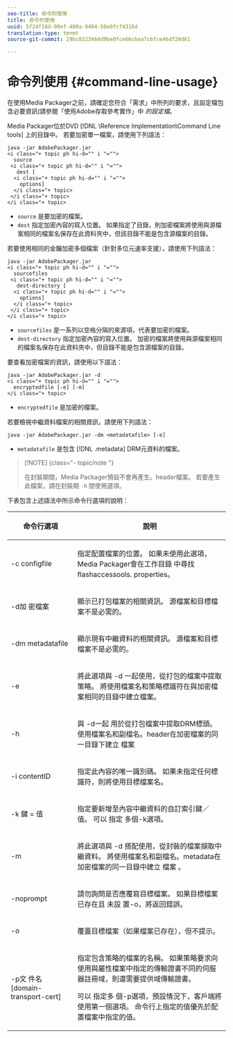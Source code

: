 ```yaml
---
seo-title: 命令列使用
title: 命令列使用
uuid: 5f24f18d-09ef-400a-9404-50a9fcf4316d
translation-type: tm+mt
source-git-commit: 29bc8323460d9be0fce66cbea7c6fce46df20d61

---
```



# 命令列使用 {#command-line-usage}

在使用Media Packager之前，請確定您符合「需求」中所列的要求，且設定檔包含必要資訊(請參閱「使用Adobe存取參考實作」中 *的設定檔*。

Media Packager位於DVD [!DNL \Reference Implementation\Command Line tools] 上的目錄中。 若要加密單一檔案，請使用下列語法：

```
java -jar AdobePackager.jar  
<i class="+ topic ph hi-d="" i "="">
  source  
 <i class="+ topic ph hi-d="" i "="">
   dest [ 
  <i class="+ topic ph hi-d="" i "="">
    options] 
  </i class="+ topic> 
 </i class="+ topic> 
</i class="+ topic>
```

* `source` 是要加密的檔案。
* `dest` 指定加密內容的寫入位置。 如果指定了目錄，則加密檔案將使用與源檔案相同的檔案名保存在此資料夾中，但該目錄不能是包含源檔案的目錄。

若要使用相同的金鑰加密多個檔案（針對多位元速率支援），請使用下列語法：

```
java -jar AdobePackager.jar  
<i class="+ topic ph hi-d="" i "="">
  sourcefiles  
 <i class="+ topic ph hi-d="" i "="">
   dest-directory [ 
  <i class="+ topic ph hi-d="" i "="">
    options] 
  </i class="+ topic> 
 </i class="+ topic> 
</i class="+ topic>
```

* `sourcefiles` 是一系列以空格分隔的來源項，代表要加密的檔案。
* `dest-directory` 指定加密內容的寫入位置。 加密的檔案將使用與源檔案相同的檔案名保存在此資料夾中，但目錄不能是包含源檔案的目錄。

要查看加密檔案的資訊，請使用以下語法：

```
java -jar AdobePackager.jar -d  
<i class="+ topic ph hi-d="" i "="">
  encryptedfile [-e] [-m] 
</i class="+ topic>
```

* `encryptedfile` 是加密的檔案。

若要檢視中繼資料檔案的相關資訊，請使用下列語法：

```
java -jar AdobePackager.jar -dm <metadatafile> [-e]
```

* `metadatafile` 是包含 [!DNL .metadata] DRM元資料的檔案。

>[!NOTE] {class=&quot;- topic/note &quot;}
>
>在封裝期間，Media Packager預設不會再產生。header檔案。 若要產生此檔案，請在封裝期 `-h` 間使用選項。

下表包含上述語法中所示命令行選項的說明：

<table frame="all" colsep="1" rowsep="1" class="+ topic/table adobe-d/table " id="table_wgz_spy_n4"> 
 <thead class="- topic/thead "> 
  <tr rowsep="1" class="- topic/row "> 
   <th colname="1" class="- topic/entry entry"> <p class="- topic/p ">命令行選項 </p> </th> 
   <th colname="2" class="- topic/entry entry"> <p class="- topic/p ">說明 </p> </th> 
  </tr> 
 </thead>
 <tbody class="- topic/tbody "> 
  <tr rowsep="1" class="- topic/row "> 
   <td colname="1" class="- topic/entry "> <p class="- topic/p ">-c <span class="+ topic/ph pr-d/codeph codeph"> configfile </span> </p> </td> 
   <td colname="2" class="- topic/entry "> <p class="- topic/p ">指定配置檔案的位置。 如果未使用此選項，Media Packager會在工作目錄 <span class="filepath"> 中尋找flashaccessools. </span> properties。 </p> </td> 
  </tr> 
  <tr rowsep="1" class="- topic/row "> 
   <td colname="1" class="- topic/entry "> <p class="- topic/p ">-d加 <span class="+ topic/ph pr-d/codeph codeph"> 密檔案 </span> </p> </td> 
   <td colname="2" class="- topic/entry "> <p class="- topic/p ">顯示已打包檔案的相關資訊。 源檔案和目標檔案不是必需的。 </p> </td> 
  </tr> 
  <tr rowsep="1" class="- topic/row "> 
   <td colname="1" class="- topic/entry "> <p class="- topic/p ">-dm <span class="+ topic/ph pr-d/codeph codeph"> metadatafile </span> </p> </td> 
   <td colname="2" class="- topic/entry "> <p class="- topic/p ">顯示現有中繼資料的相關資訊。 源檔案和目標檔案不是必需的。 </p> </td> 
  </tr> 
  <tr rowsep="1" class="- topic/row "> 
   <td colname="1" class="- topic/entry "> <p class="- topic/p ">-e </p> </td> 
   <td colname="2" class="- topic/entry "> <p class="- topic/p ">將此選項與 <span class="codeph"> -d </span> 一起使用，從打包的檔案中提取策略。 將使用檔案名和策略標識符在與加密檔案相同的目錄中建立檔案。 </p> </td> 
  </tr> 
  <tr rowsep="1" class="- topic/row "> 
   <td colname="1" class="- topic/entry "> <p class="- topic/p ">-h </p> </td> 
   <td colname="2" class="- topic/entry "> <p class="- topic/p ">與 <span class="codeph"> -d一起 </span> 用於從打包檔案中提取DRM標頭。 使用檔案名和副檔名。header在加密檔案的同一目錄下建立 <span class="filepath"> 檔案 </span> </p> </td> 
  </tr> 
  <tr rowsep="1" class="- topic/row "> 
   <td colname="1" class="- topic/entry "> <p class="- topic/p ">-i <span class="+ topic/ph pr-d/codeph codeph"> contentID </span> </p> </td> 
   <td colname="2" class="- topic/entry "> <p class="- topic/p ">指定此內容的唯一識別碼。 如果未指定任何標識符，則將使用目標檔案名。 </p> </td> 
  </tr> 
  <tr rowsep="1" class="- topic/row "> 
   <td colname="1" class="- topic/entry "> <p class="- topic/p ">-k <span class="+ topic/ph pr-d/codeph codeph"> 鍵 </span>= <span class="+ topic/ph pr-d/codeph codeph"> 值 </span> </p> </td> 
   <td colname="2" class="- topic/entry "> <p class="- topic/p ">指定要新增至內容中繼資料的自訂索引鍵／值。 可以 <span class="codeph"> 指定 </span> 多個-k選項。 </p> </td> 
  </tr> 
  <tr rowsep="1" class="- topic/row "> 
   <td colname="1" class="- topic/entry "> <p class="- topic/p ">-m </p> </td> 
   <td colname="2" class="- topic/entry "> <p class="- topic/p ">將此選項與 <span class="codeph"> -d </span> 搭配使用，從封裝的檔案擷取中繼資料。 將使用檔案名和副檔名。metadata在加密檔案的同一目錄中建立 <span class="codeph"> 檔案 </span>。 </p> </td> 
  </tr> 
  <tr rowsep="1" class="- topic/row "> 
   <td colname="1" class="- topic/entry "> <p class="- topic/p ">-noprompt </p> </td> 
   <td colname="2" class="- topic/entry "> <p class="- topic/p ">請勿詢問是否應覆寫目標檔案。 如果目標檔案已存在且 <span class="codeph"> 未設 </span> 置-o，將返回錯誤。 </p> </td> 
  </tr> 
  <tr rowsep="1" class="- topic/row "> 
   <td colname="1" class="- topic/entry "> <p class="- topic/p ">-o </p> </td> 
   <td colname="2" class="- topic/entry "> <p class="- topic/p ">覆蓋目標檔案（如果檔案已存在），但不提示。 </p> </td> 
  </tr> 
  <tr rowsep="0" class="- topic/row "> 
   <td colname="1" class="- topic/entry "> <p class="- topic/p ">-p文 <span class="+ topic/ph pr-d/codeph codeph"> 件名[domain-transport-cert] </span> </p> </td> 
   <td colname="2" class="- topic/entry "> <p class="- topic/p ">指定包含策略的檔案的名稱。 如果策略要求向使用與屬性檔案中指定的傳輸證書不同的伺服器註冊域，則還需要提供域傳輸證書。 </p> <p class="- topic/p ">可以 <span class="codeph"> 指定多 </span> 個-p選項，預設情況下，客戶端將使用第一個選項。 命令行上指定的值優先於配置檔案中指定的值。 </p> </td> 
  </tr> 
 </tbody> 
</table>

